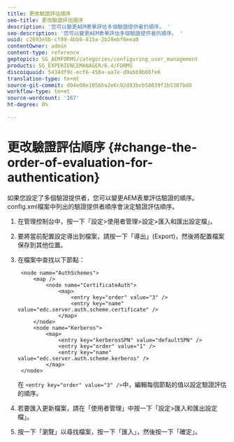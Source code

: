 ```yaml
---
title: 更改驗證評估順序
seo-title: 更改驗證評估順序
description: '您可以變更AEM表單評估多個驗證提供者的順序。 '
seo-description: '您可以變更AEM表單評估多個驗證提供者的順序。 '
uuid: c2693e5b-cf09-4bb8-815a-2b20ebf6eea0
contentOwner: admin
content-type: reference
geptopics: SG_AEMFORMS/categories/configuring_user_management
products: SG_EXPERIENCEMANAGER/6.4/FORMS
discoiquuid: 5434df9c-ecf6-450a-aa7e-d9ab69b66fe6
translation-type: tm+mt
source-git-commit: d04e08e105bba2e6c92d93bcb58839f1b5307bd8
workflow-type: tm+mt
source-wordcount: '167'
ht-degree: 0%

---
```



# 更改驗證評估順序 {#change-the-order-of-evaluation-for-authentication}

如果您設定了多個驗證提供者，您可以變更AEM表單評估驗證的順序。 config.xml檔案中列出的驗證提供者順序會決定驗證評估順序。

1. 在管理控制台中，按一下「設定>使用者管理>設定>匯入和匯出設定檔」。
1. 要將當前配置設定導出到檔案，請按一下「導出」(Export)，然後將配置檔案保存到其他位置。
1. 在檔案中查找以下節點：

   ```as3
    <node name="AuthSchemes"> 
        <map />  
            <node name="CertificateAuth"> 
                <map> 
                    <entry key="order" value="3" />  
                    <entry key="name" value="edc.server.auth.scheme.certificate" />  
                </map> 
        </node> 
        <node name="Kerberos"> 
            <map> 
                <entry key="kerberosSPN" value="defaultSPN" />  
                <entry key="order" value="1" />  
                <entry key="name" value="edc.server.auth.scheme.kerberos" />  
            </map> 
    </node>
   ```

   在 `<entry key="order" value="3" />`中，編輯每個節點的值以設定驗證評估的順序。

1. 若要匯入更新檔案，請在「使用者管理」中按一下「設定>匯入和匯出設定檔」。
1. 按一下「瀏覽」以尋找檔案，按一下「匯入」，然後按一下「確定」。

